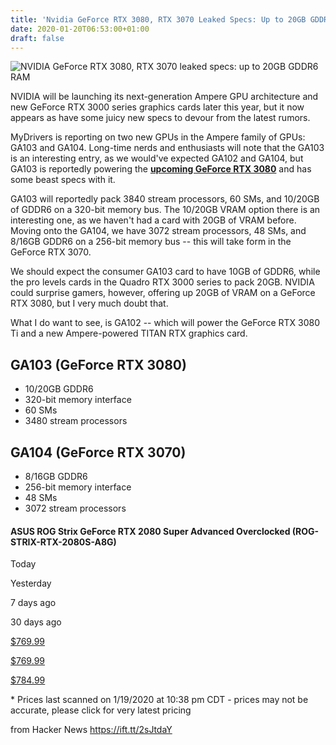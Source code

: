 ```yaml
---
title: 'Nvidia GeForce RTX 3080, RTX 3070 Leaked Specs: Up to 20GB GDDR6 RAM'
date: 2020-01-20T06:53:00+01:00
draft: false
---
```


![](https://images.tweaktown.com/news/7/0/70053_08_nvidia-geforce-rtx-3080-3070-leaked-specs-up-20gb-gddr6-ram_full.jpg "NVIDIA GeForce RTX 3080, RTX 3070 leaked specs: up to 20GB GDDR6 RAM")  

NVIDIA will be launching its next-generation Ampere GPU architecture and new GeForce RTX 3000 series graphics cards later this year, but it now appears as have some juicy new specs to devour from the latest rumors.

MyDrivers is reporting on two new GPUs in the Ampere family of GPUs: GA103 and GA104. Long-time nerds and enthusiasts will note that the GA103 is an interesting entry, as we would've expected GA102 and GA104, but GA103 is reportedly powering the [**upcoming GeForce RTX 3080**](https://www.tweaktown.com/news/68689/nvidia-geforce-rtx-3080-ti-june-2020-earlier/index.html) and has some beast specs with it.

GA103 will reportedly pack 3840 stream processors, 60 SMs, and 10/20GB of GDDR6 on a 320-bit memory bus. The 10/20GB VRAM option there is an interesting one, as we haven't had a card with 20GB of VRAM before. Moving onto the GA104, we have 3072 stream processors, 48 SMs, and 8/16GB GDDR6 on a 256-bit memory bus -- this will take form in the GeForce RTX 3070.

We should expect the consumer GA103 card to have 10GB of GDDR6, while the pro levels cards in the Quadro RTX 3000 series to pack 20GB. NVIDIA could surprise gamers, however, offering up 20GB of VRAM on a GeForce RTX 3080, but I very much doubt that.

What I do want to see, is GA102 -- which will power the GeForce RTX 3080 Ti and a new Ampere-powered TITAN RTX graphics card.

GA103 (GeForce RTX 3080)
------------------------

*   10/20GB GDDR6
*   320-bit memory interface
*   60 SMs
*   3480 stream processors

GA104 (GeForce RTX 3070)
------------------------

*   8/16GB GDDR6
*   256-bit memory interface
*   48 SMs
*   3072 stream processors

#### ASUS ROG Strix GeForce RTX 2080 Super Advanced Overclocked (ROG-STRIX-RTX-2080S-A8G)

Today

Yesterday

7 days ago

30 days ago

[$769.99](https://www.amazon.com/dp/B07VFKM4VQ?tag=twea-20&linkCode=ogi&th=1&psc=1)

[$769.99](https://www.amazon.com/dp/B07VFKM4VQ?tag=twea-20&linkCode=ogi&th=1&psc=1)

[$784.99](https://www.amazon.com/dp/B07VFKM4VQ?tag=twea-20&linkCode=ogi&th=1&psc=1)

\* Prices last scanned on 1/19/2020 at 10:38 pm CDT - prices may not be accurate, please click for very latest pricing

  
  
from Hacker News https://ift.tt/2sJtdaY